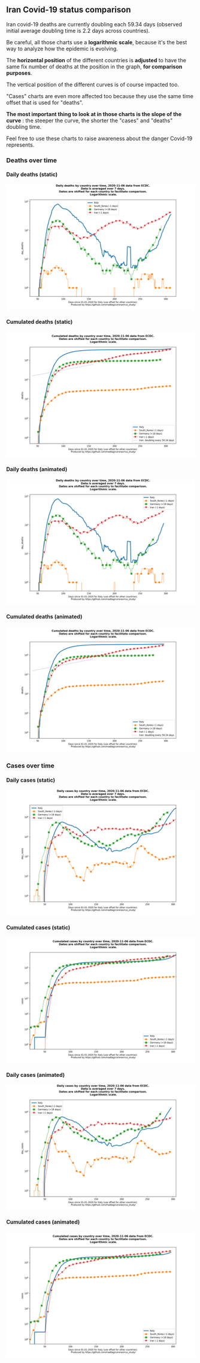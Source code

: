 ## Iran Covid-19 status comparison 

Iran covid-19 deaths are currently doubling each 59.34 days (observed initial average doubling time is 2.2 days across countries).



Be careful, all those charts use a **logarithmic scale**, because it's the best way to analyze how the epidemic is evolving.
 
The **horizontal position** of the different countries is **adjusted** to have the same fix number of deaths at the position in the graph, **for comparison purposes**.

The vertical position of the different curves is of course impacted too.

"Cases" charts are even more affected too because they use the same time offset that is used for "deaths".

**The most important thing to look at in those charts is the slope of the curve** : the steeper the curve, the shorter the "cases" and "deaths" doubling time.

Feel free to use these charts to raise awareness about the danger Covid-19 represents. 


 
### Deaths over time
 
#### Daily deaths (static)
![Iran covid-19 daily deaths static chart](https://raw.githubusercontent.com/madlag/coronavirus_study/master/notebooks/graphs/2020-11-06/countries/Iran/2020-11-06_Iran_day_deaths.png "Iran covid-19 day_deaths static chart")   
 
#### Cumulated deaths (static)
![Iran covid-19 cumulated deaths static chart](https://raw.githubusercontent.com/madlag/coronavirus_study/master/notebooks/graphs/2020-11-06/countries/Iran/2020-11-06_Iran_deaths.png "Iran covid-19 deaths static chart")   
 
#### Daily deaths (animated)
![Iran covid-19 daily deaths animated chart](https://raw.githubusercontent.com/madlag/coronavirus_study/master/notebooks/graphs/2020-11-06/countries/Iran/2020-11-06_Iran_day_deaths.gif "Iran covid-19 day_deaths animated chart")   
 
#### Cumulated deaths (animated)
![Iran covid-19 cumulated deaths animated chart](https://raw.githubusercontent.com/madlag/coronavirus_study/master/notebooks/graphs/2020-11-06/countries/Iran/2020-11-06_Iran_deaths.gif "Iran covid-19 deaths animated chart")   

 
### Cases over time
 
#### Daily cases (static)
![Iran covid-19 daily cases static chart](https://raw.githubusercontent.com/madlag/coronavirus_study/master/notebooks/graphs/2020-11-06/countries/Iran/2020-11-06_Iran_day_cases.png "Iran covid-19 day_cases static chart")   
 
#### Cumulated cases (static)
![Iran covid-19 cumulated cases static chart](https://raw.githubusercontent.com/madlag/coronavirus_study/master/notebooks/graphs/2020-11-06/countries/Iran/2020-11-06_Iran_cases.png "Iran covid-19 cases static chart")   
 
#### Daily cases (animated)
![Iran covid-19 daily cases animated chart](https://raw.githubusercontent.com/madlag/coronavirus_study/master/notebooks/graphs/2020-11-06/countries/Iran/2020-11-06_Iran_day_cases.gif "Iran covid-19 day_cases animated chart")   
 
#### Cumulated cases (animated)
![Iran covid-19 cumulated cases animated chart](https://raw.githubusercontent.com/madlag/coronavirus_study/master/notebooks/graphs/2020-11-06/countries/Iran/2020-11-06_Iran_cases.gif "Iran covid-19 cases animated chart")   

